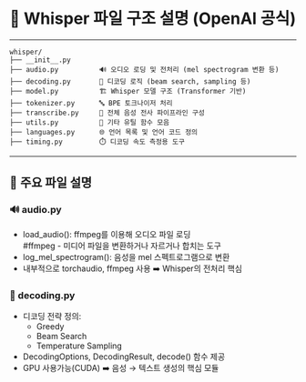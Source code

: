 # 📁 Whisper 파일 구조 설명 (OpenAI 공식)

---
```pgsql
whisper/
├── __init__.py
├── audio.py          🔊 오디오 로딩 및 전처리 (mel spectrogram 변환 등)
├── decoding.py       🧠 디코딩 로직 (beam search, sampling 등)
├── model.py          🏗️ Whisper 모델 구조 (Transformer 기반)
├── tokenizer.py      🔤 BPE 토크나이저 처리
├── transcribe.py     📝 전체 음성 전사 파이프라인 구성
├── utils.py          🔧 기타 유틸 함수 모음
├── languages.py      🌐 언어 목록 및 언어 코드 정의
├── timing.py         ⏱️ 디코딩 속도 측정용 도구
```
---
## 🧩 주요 파일 설명

### 🔊 audio.py
- load_audio(): ffmpeg를 이용해 오디오 파일 로딩 <br>
#ffmpeg - 미디어 파일을 변환하거나 자르거나 합치는 도구
- log_mel_spectrogram(): 음성을 mel 스펙트로그램으로 변환
- 내부적으로 torchaudio, ffmpeg 사용
➡️ Whisper의 전처리 핵심

### 🧠 decoding.py
- 디코딩 전략 정의:
  - Greedy
  - Beam Search
  - Temperature Sampling
- DecodingOptions, DecodingResult, decode() 함수 제공
- GPU 사용가능(CUDA)
➡️ 음성 → 텍스트 생성의 핵심 모듈 
